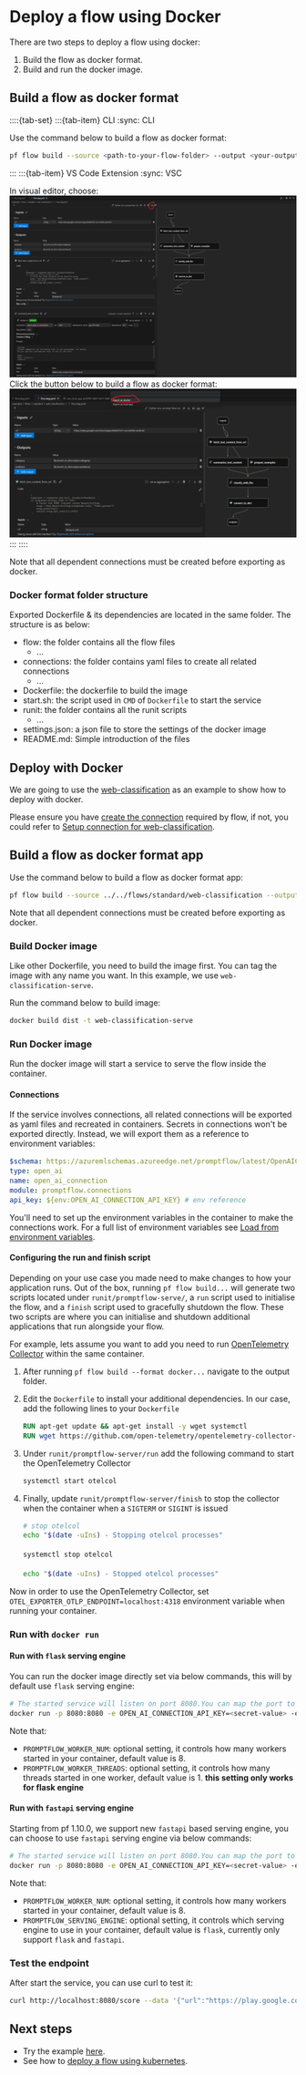 # Deploy a flow using Docker

There are two steps to deploy a flow using docker:
1. Build the flow as docker format.
2. Build and run the docker image.
 
## Build a flow as docker format

::::{tab-set}
:::{tab-item} CLI
:sync: CLI

Use the command below to build a flow as docker format:
```bash
pf flow build --source <path-to-your-flow-folder> --output <your-output-dir> --format docker
```
:::
:::{tab-item} VS Code Extension
:sync: VSC

In visual editor, choose:
![img](../../media/how-to-guides/vscode_export.png)
Click the button below to build a flow as docker format:
![img](../../media/how-to-guides/vscode_export_as_docker.png)
:::
::::

Note that all dependent connections must be created before exporting as docker.


### Docker format folder structure

Exported Dockerfile & its dependencies are located in the same folder. The structure is as below:
- flow: the folder contains all the flow files
  - ...
- connections: the folder contains yaml files to create all related connections
  - ...
- Dockerfile: the dockerfile to build the image
- start.sh: the script used in `CMD` of `Dockerfile` to start the service
- runit: the folder contains all the runit scripts
  - ...
- settings.json: a json file to store the settings of the docker image
- README.md: Simple introduction of the files

## Deploy with Docker
We are going to use the [web-classification](https://github.com/microsoft/promptflow/tree/main/examples/flows/standard/web-classification/) as
an example to show how to deploy with docker.

Please ensure you have [create the connection](../manage-connections.md#create-a-connection) required by flow, if not, you could
refer to [Setup connection for web-classification](https://github.com/microsoft/promptflow/tree/main/examples/flows/standard/web-classification).

## Build a flow as docker format app

Use the command below to build a flow as docker format app:

```bash
pf flow build --source ../../flows/standard/web-classification --output dist --format docker
```

Note that all dependent connections must be created before exporting as docker.

### Build Docker image

Like other Dockerfile, you need to build the image first. You can tag the image with any name you want. In this example, we use `web-classification-serve`.

Run the command below to build image:

```bash
docker build dist -t web-classification-serve
```

### Run Docker image

Run the docker image will start a service to serve the flow inside the container. 

#### Connections
If the service involves connections, all related connections will be exported as yaml files and recreated in containers.
Secrets in connections won't be exported directly. Instead, we will export them as a reference to environment variables:
```yaml
$schema: https://azuremlschemas.azureedge.net/promptflow/latest/OpenAIConnection.schema.json
type: open_ai
name: open_ai_connection
module: promptflow.connections
api_key: ${env:OPEN_AI_CONNECTION_API_KEY} # env reference
```
You'll need to set up the environment variables in the container to make the connections work. For a full list of environment variables see [Load from environment variables](https://microsoft.github.io/promptflow/how-to-guides/manage-connections.html#load-from-environment-variables).

#### Configuring the run and finish script

Depending on your use case you made need to make changes to how your application runs. Out of the box, running `pf flow build...` will generate two scripts located under `runit/promptflow-serve/`, a `run` script used to initialise the flow, and a `finish` script used to gracefully shutdown the flow. These two scripts are where you can initialise and shutdown additional applications that run alongside your flow.

For example, lets assume you want to add you need to run [OpenTelemetry Collector](https://opentelemetry.io/docs/collector/) within the same container.

1. After running `pf flow build --format docker...` navigate to the output folder.

2. Edit the `Dockerfile` to install your additional dependencies. In our case, add the following lines to your `Dockerfile`
   ```Dockerfile
   RUN apt-get update && apt-get install -y wget systemctl
   RUN wget https://github.com/open-telemetry/opentelemetry-collector-releases/releases/download/v0.104.0/otelcol_0.104.0_linux_amd64.deb && dpkg -i otelcol_0.104.0_linux_amd64.deb
   ```

3. Under `runit/promptflow-server/run` add the following command to start the OpenTelemetry Collector
   ```bash
   systemctl start otelcol
   ```

4. Finally, update `runit/promptflow-server/finish` to stop the collector when the container when a `SIGTERM` or `SIGINT` is issued
   ```bash
   # stop otelcol
   echo "$(date -uIns) - Stopping otelcol processes"

   systemctl stop otelcol

   echo "$(date -uIns) - Stopped otelcol processes"
   ```

Now in order to use the OpenTelemetry Collector, set `OTEL_EXPORTER_OTLP_ENDPOINT=localhost:4318` environment variable when running your container.

### Run with `docker run`

#### Run with `flask` serving engine
You can run the docker image directly set via below commands, this will by default use `flask` serving engine:
```bash
# The started service will listen on port 8080.You can map the port to any port on the host machine as you want.
docker run -p 8080:8080 -e OPEN_AI_CONNECTION_API_KEY=<secret-value> -e PROMPTFLOW_WORKER_NUM=<expect-worker-num> -e PROMPTFLOW_WORKER_THREADS=<expect-thread-num-per-worker> web-classification-serve
```
Note that:
- `PROMPTFLOW_WORKER_NUM`: optional setting, it controls how many workers started in your container, default value is 8.
- `PROMPTFLOW_WORKER_THREADS`: optional setting, it controls how many threads started in one worker, default value is 1. **this setting only works for flask engine**

#### Run with `fastapi` serving engine
Starting from pf 1.10.0, we support new `fastapi` based serving engine, you can choose to use `fastapi` serving engine via below commands:
```bash
# The started service will listen on port 8080.You can map the port to any port on the host machine as you want.
docker run -p 8080:8080 -e OPEN_AI_CONNECTION_API_KEY=<secret-value> -e PROMPTFLOW_SERVING_ENGINE=fastapi -e PROMPTFLOW_WORKER_NUM=<expect-worker-num> web-classification-serve
```
Note that:
- `PROMPTFLOW_WORKER_NUM`: optional setting, it controls how many workers started in your container, default value is 8.
- `PROMPTFLOW_SERVING_ENGINE`: optional setting, it controls which serving engine to use in your container, default value is `flask`, currently only support `flask` and `fastapi`.

### Test the endpoint
After start the service, you can use curl to test it:

```bash
curl http://localhost:8080/score --data '{"url":"https://play.google.com/store/apps/details?id=com.twitter.android"}' -X POST  -H "Content-Type: application/json"
```

## Next steps
- Try the example [here](https://github.com/microsoft/promptflow/blob/main/examples/tutorials/flow-deploy/docker).
- See how to [deploy a flow using kubernetes](deploy-using-kubernetes.md).
